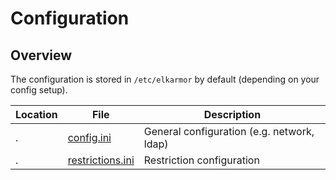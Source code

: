 # <a id="configuration"></a> Configuration

## Overview

The configuration is stored in `/etc/elkarmor` by default (depending on your
config setup).

  Location | File                                              | Description
  ---------|---------------------------------------------------|-------------------------------------------
  .        | [config.ini](configuration/general.md)            | General configuration (e.g. network, ldap)
  .        | [restrictions.ini](configuration/restrictions.md) | Restriction configuration
